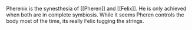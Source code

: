 Pherenix is the synesthesia of [[Pheren]] and [[Felix]]. He is only achieved when both are in complete symbiosis. While it seems Pheren controls the body most of the time, its really Felix tugging the strings.